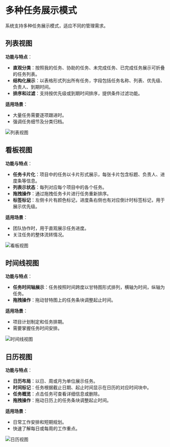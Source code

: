 

# 多种任务展示模式

系统支持多种任务展示模式，适应不同的管理需求。

## 列表视图
**功能与特点**：
- **直观分类**：按照我的任务、协助的任务、未完成任务、已完成任务展示可折叠的任务列表。
- **结构化展示**：以表格形式列出所有任务，字段包括任务名称、列表、优先级、负责人、到期时间。
- **排序和过滤**：支持按优先级或到期时间排序，提供条件过滤功能。

**适用场景**：
- 大量任务需要逐项跟进时。
- 强调任务细节及分类归档。


![列表视图](/images/zh/pro_vimo_1.png)

## 看板视图
**功能与特点**：
- **任务卡片化**：项目中的任务以卡片形式展示，每张卡片包含标题、负责人、进度条等信息。
- **列表示状态**：每列对应每个项目中的各个任务。
- **拖拽操作**：通过拖拽任务卡片进行任务重新排序。
- **标签标记**：左侧卡片有颜色标记，进度条右侧也有对应倒计时标签标记，用于展示优先级。

**适用场景**：
- 团队协作时，用于直观展示任务进度。
- 关注任务的整体流转情况。

![看板视图](/images/zh/pro_vimo_2.png)

## 时间线视图
**功能与特点**：
- **任务时间轴展示**：任务按照时间跨度以甘特图形式排列，横轴为时间，纵轴为任务。
- **拖拽操作**：拖动甘特图上的任务条块调整起止时间。

**适用场景**：
- 项目计划制定和任务排期。
- 需要掌握任务时间安排。

![时间线视图](/images/zh/pro_vimo_3.png)

## 日历视图

 **功能与特点**：

- **日历布局**：以日、周或月为单位展示任务。
- **时间标记**：任务根据截止日期、起止时间显示在日历的对应时间块中。
- **任务概览**：点击任务可查看详细信息或删除。
- **拖拽操作**：拖动日历上的任务条块调整起止时间。

**适用场景**：
- 日常工作安排和短期规划。
- 快速了解每日或每周的工作重点。

![日历视图](/images/zh/pro_vimo_4.png)